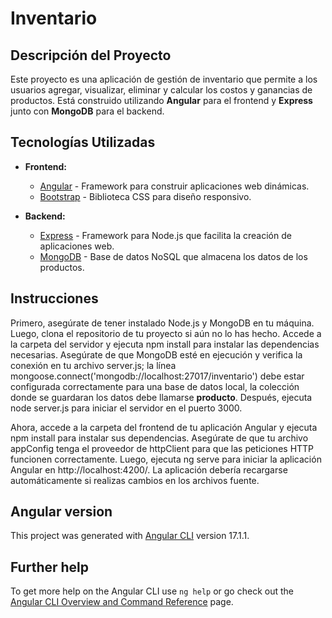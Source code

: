 # Inventario

## Descripción del Proyecto

Este proyecto es una aplicación de gestión de inventario que permite a los usuarios agregar, visualizar, eliminar y calcular los costos y ganancias de productos. Está construido utilizando **Angular** para el frontend y **Express** junto con **MongoDB** para el backend.

## Tecnologías Utilizadas

- **Frontend:**
  - [Angular](https://angular.io/) - Framework para construir aplicaciones web dinámicas.
  - [Bootstrap](https://getbootstrap.com/) - Biblioteca CSS para diseño responsivo.

- **Backend:**
  - [Express](https://expressjs.com/) - Framework para Node.js que facilita la creación de aplicaciones web.
  - [MongoDB](https://www.mongodb.com/) - Base de datos NoSQL que almacena los datos de los productos.

## **Instrucciones**
Primero, asegúrate de tener instalado Node.js y MongoDB en tu máquina. Luego, clona el repositorio de tu proyecto si aún no lo has hecho. Accede a la carpeta del servidor y ejecuta npm install para instalar las dependencias necesarias. Asegúrate de que MongoDB esté en ejecución y verifica la conexión en tu archivo server.js; la línea mongoose.connect('mongodb://localhost:27017/inventario') debe estar configurada correctamente para una base de datos local, la colección donde se guardaran los datos debe llamarse **producto**. Después, ejecuta node server.js para iniciar el servidor en el puerto 3000.

Ahora, accede a la carpeta del frontend de tu aplicación Angular y ejecuta npm install para instalar sus dependencias. Asegúrate de que tu archivo appConfig tenga el proveedor de httpClient para que las peticiones HTTP funcionen correctamente. Luego, ejecuta ng serve para iniciar la aplicación Angular en http://localhost:4200/. La aplicación debería recargarse automáticamente si realizas cambios en los archivos fuente.


## Angular version
This project was generated with [Angular CLI](https://github.com/angular/angular-cli) version 17.1.1.

## Further help

To get more help on the Angular CLI use `ng help` or go check out the [Angular CLI Overview and Command Reference](https://angular.io/cli) page.

